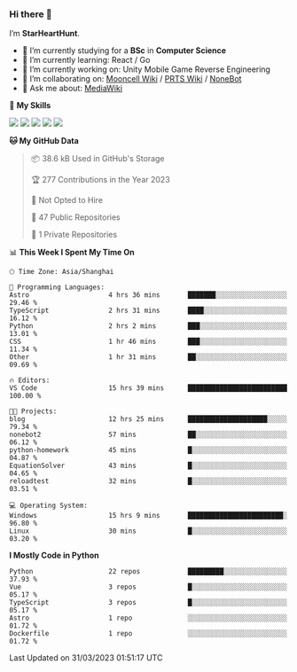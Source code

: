 ### Hi there 👋

I’m **StarHeartHunt**.

- 🏫 I’m currently studying for a **BSc** in **Computer Science**
- 🌱 I’m currently learning: React / Go
- 🔭 I’m currently working on: Unity Mobile Game Reverse Engineering
- 👯 I’m collaborating on: [Mooncell Wiki](https://fgo.wiki/) / [PRTS Wiki](http://prts.wiki/) / [NoneBot](https://github.com/nonebot)
- 💬 Ask me about: [MediaWiki](https://www.mediawiki.org)

🌟 **My Skills**

![](https://img.shields.io/badge/-Python-3e74a2?style=flat-square&logo=Python&logoColor=fff)
![](https://img.shields.io/badge/-Vue-4fc08d?style=flat-square&logo=vue.js&logoColor=fff)
![](https://img.shields.io/badge/-Node.js-339933?style=flat-square&logo=node.js&logoColor=fff)
![](https://img.shields.io/badge/-Linux-000000?style=flat-square&logo=Linux&logoColor=fff)
![](https://img.shields.io/badge/-Dotnet-512bd4?style=flat-square&logo=.net&logoColor=fff)

<!--START_SECTION:waka-->
**🐱 My GitHub Data** 

> 📦 38.6 kB Used in GitHub's Storage 
 > 
> 🏆 277 Contributions in the Year 2023
 > 
> 🚫 Not Opted to Hire
 > 
> 📜 47 Public Repositories 
 > 
> 🔑 1 Private Repositories 
 > 
📊 **This Week I Spent My Time On** 

```text
🕑︎ Time Zone: Asia/Shanghai

💬 Programming Languages: 
Astro                    4 hrs 36 mins       ███████░░░░░░░░░░░░░░░░░░   29.46 % 
TypeScript               2 hrs 31 mins       ████░░░░░░░░░░░░░░░░░░░░░   16.12 % 
Python                   2 hrs 2 mins        ███░░░░░░░░░░░░░░░░░░░░░░   13.01 % 
CSS                      1 hr 46 mins        ███░░░░░░░░░░░░░░░░░░░░░░   11.34 % 
Other                    1 hr 31 mins        ██░░░░░░░░░░░░░░░░░░░░░░░   09.69 % 

🔥 Editors: 
VS Code                  15 hrs 39 mins      █████████████████████████   100.00 % 

🐱‍💻 Projects: 
blog                     12 hrs 25 mins      ████████████████████░░░░░   79.34 % 
nonebot2                 57 mins             ██░░░░░░░░░░░░░░░░░░░░░░░   06.12 % 
python-homework          45 mins             █░░░░░░░░░░░░░░░░░░░░░░░░   04.87 % 
EquationSolver           43 mins             █░░░░░░░░░░░░░░░░░░░░░░░░   04.65 % 
reloadtest               32 mins             █░░░░░░░░░░░░░░░░░░░░░░░░   03.51 % 

💻 Operating System: 
Windows                  15 hrs 9 mins       ████████████████████████░   96.80 % 
Linux                    30 mins             █░░░░░░░░░░░░░░░░░░░░░░░░   03.20 % 
```

**I Mostly Code in Python** 

```text
Python                   22 repos            █████████░░░░░░░░░░░░░░░░   37.93 % 
Vue                      3 repos             █░░░░░░░░░░░░░░░░░░░░░░░░   05.17 % 
TypeScript               3 repos             █░░░░░░░░░░░░░░░░░░░░░░░░   05.17 % 
Astro                    1 repo              ░░░░░░░░░░░░░░░░░░░░░░░░░   01.72 % 
Dockerfile               1 repo              ░░░░░░░░░░░░░░░░░░░░░░░░░   01.72 % 
```




 Last Updated on 31/03/2023 01:51:17 UTC
<!--END_SECTION:waka-->
